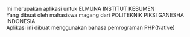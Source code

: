 Ini merupakan aplikasi untuk ELMUNA INSTITUT KEBUMEN <br>
Yang dibuat oleh mahasiswa magang dari POLITEKNIK PIKSI GANESHA INDONESIA <br>
Aplikasi ini dibuat menggunakan bahasa pemrograman PHP(Native)
